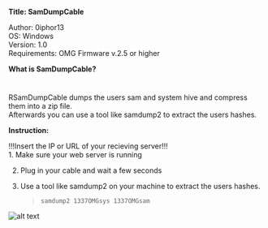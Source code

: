 **Title: SamDumpCable**

<p>Author: 0iphor13<br>
OS: Windows<br>
Version: 1.0<br>
Requirements: OMG Firmware v.2.5 or higher</p>

**What is SamDumpCable?**
#
<p>RSamDumpCable dumps the users sam and system hive and compress them into a zip file.<br>
Afterwards you can use a tool like samdump2 to extract the users hashes.</p>


**Instruction:**
<p>!!!Insert the IP or URL of your recieving server!!!<br>
1. Make sure your web server is running

2. Plug in your cable and wait a few seconds

3. Use a tool like samdump2 on your machine to extract the users hashes.
	> `samdump2 1337OMGsys 1337OMGsam`

![alt text](https://github.com/0iphor13/omg-payloads/blob/master/payloads/library/credentials/SamDumpCable/samdump.png)